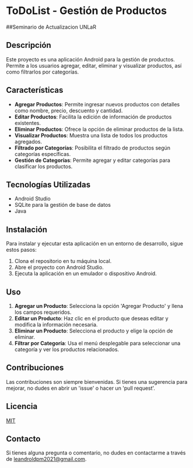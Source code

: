 # ToDoList - Gestión de Productos
##Seminario de Actualizacion UNLaR

## Descripción
Este proyecto es una aplicación Android para la gestión de productos. Permite a los usuarios agregar, editar, eliminar y visualizar productos, así como filtrarlos por categorías.

## Características
- **Agregar Productos**: Permite ingresar nuevos productos con detalles como nombre, precio, descuento y cantidad.
- **Editar Productos**: Facilita la edición de información de productos existentes.
- **Eliminar Productos**: Ofrece la opción de eliminar productos de la lista.
- **Visualizar Productos**: Muestra una lista de todos los productos agregados.
- **Filtrado por Categorías**: Posibilita el filtrado de productos según categorías específicas.
- **Gestión de Categorías**: Permite agregar y editar categorías para clasificar los productos.

## Tecnologías Utilizadas
- Android Studio
- SQLite para la gestión de base de datos
- Java

## Instalación
Para instalar y ejecutar esta aplicación en un entorno de desarrollo, sigue estos pasos:
1. Clona el repositorio en tu máquina local.
2. Abre el proyecto con Android Studio.
3. Ejecuta la aplicación en un emulador o dispositivo Android.

## Uso
1. **Agregar un Producto**: Selecciona la opción 'Agregar Producto' y llena los campos requeridos.
2. **Editar un Producto**: Haz clic en el producto que deseas editar y modifica la información necesaria.
3. **Eliminar un Producto**: Selecciona el producto y elige la opción de eliminar.
4. **Filtrar por Categoría**: Usa el menú desplegable para seleccionar una categoría y ver los productos relacionados.

## Contribuciones
Las contribuciones son siempre bienvenidas. Si tienes una sugerencia para mejorar, no dudes en abrir un 'issue' o hacer un 'pull request'.

## Licencia
[MIT](https://choosealicense.com/licenses/mit/)

## Contacto
Si tienes alguna pregunta o comentario, no dudes en contactarme a través de [leandroldpm2021@gmail.com](mailto:leandroldpm2021@gmail.com).

